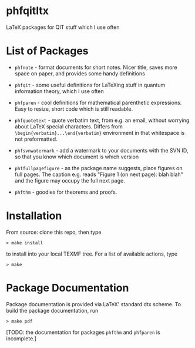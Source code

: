 # phfqitltx

LaTeX packages for QIT stuff which I use often

# List of Packages

- `phfnote` - format documents for short notes.  Nicer title, saves more space
  on paper, and provides some handy definitions

- `phfqit` - some useful definitions for LaTeXing stuff in quantum information
  theory, which I use often

- `phfparen` - cool definitions for mathematical parenthetic expressions.  Easy
  to resize, short code which is still readable.

- `phfquotetext` - quote verbatim text, from e.g. an email, without worrying
  about LaTeX special characters.  Differs from
  `\begin{verbatim}...\end{verbatim}` environment in that whitespace is not
  preformatted.

- `phfsvnwatermark` - add a watermark to your documents with the SVN ID, so that
  you know which document is which version

- `phffullpagefigure` - as the package name suggests, place figures on full pages.
  The caption e.g. reads "Figure 1 (on next page): blah blah" and the figure
  may occupy the full next page.

- `phfthm` - goodies for theorems and proofs.

# Installation

From source: clone this repo, then type

    > make install
    
to install into your local TEXMF tree.  For a list of available actions, type

    > make


# Package Documentation

Package documentation is provided via LaTeX' standard dtx scheme.  To build the
package documentation, run

    > make pdf

[TODO: the documentation for packages `phfthm` and `phfparen` is incomplete.]
